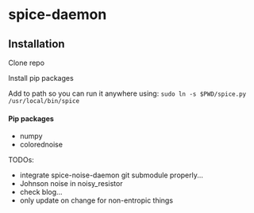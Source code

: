 # spice-daemon

## Installation

Clone repo

Install pip packages

Add to path so you can run it anywhere using: `sudo ln -s $PWD/spice.py /usr/local/bin/spice`

#### Pip packages

- numpy
- colorednoise

TODOs: 
- integrate spice-noise-daemon git submodule properly...
- Johnson noise in noisy_resistor
- check blog...
- only update on change for non-entropic things